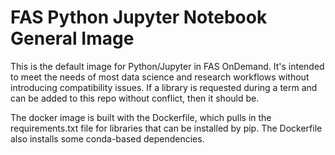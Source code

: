 # FAS Python Jupyter Notebook General Image

This is the default image for Python/Jupyter in FAS OnDemand. It's intended to meet the needs of most data science and research workflows without introducing compatibility issues. If a library is requested during a term and can be added to this repo without conflict, then it should be.

The docker image is built with the Dockerfile, which pulls in the requirements.txt file for libraries that can be installed by pip. The Dockerfile also installs some conda-based dependencies.
